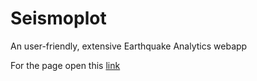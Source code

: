 # Seismoplot
An user-friendly, extensive Earthquake Analytics webapp

For the page open this [link](http://seismoplot.github.io/)
